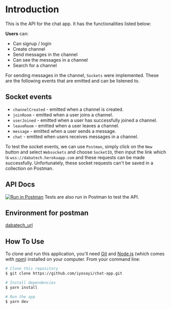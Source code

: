 # Introduction
This is the API for the chat app. It has the functionalities listed below:

**Users** can: 

- Can signup / login
- Create channel
- Send messages in the channel
- Can see the messages in a channel
- Search for a channel

For sending messages in the channel, `Sockets` were implemented. These are the following events that are emitted and can be listened to.

## Socket events
- `channelCreated` - emitted when a channel is created.
- `joinRoom` - emitted when a user joins a channel.
- `userJoined` - emitted when a user has successfully joined a channel.
- `leaveRoom` - emitted when a user leaves a channel.
- `message` - emitted when a user sends a message.
- `chat` - emitted when users receives messages in a channel.

To test the socket events, we can use `Postman`, simply click on the `New` button and select `Websockets` and choose `SocketIO`, then input the link which is `wss://dabatech.herokuapp.com` and these requests can be made successfully. Unfortunately, these socket requests can't be saved in a collection on Postman. 

## API Docs
[![Run in Postman](https://run.pstmn.io/button.svg)](https://app.getpostman.com/run-collection/dc860d17f0894e44afc7?action=collection%2Fimport)
Tests are also run in Postman to test the API.

## Environment for postman 
[dabatech_url](https://dabatech.herokuapp.com/api)

## How To Use

<!-- Example: -->

To clone and run this application, you'll need [Git](https://git-scm.com) and [Node.js](https://nodejs.org/en/download/) (which comes with [npm](http://npmjs.com)) installed on your computer. From your command line:

```bash
# Clone this repository
$ git clone https://github.com/iyosayi/chat-app.git

# Install dependencies
$ yarn install

# Run the app
$ yarn dev
```
